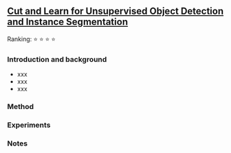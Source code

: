## [Cut and Learn for Unsupervised Object Detection and Instance Segmentation](https://arxiv.org/abs/2301.11320)


Ranking: :star: :star: :star: :star:

### Introduction and background
- xxx
- xxx
- xxx

### Method

### Experiments

### Notes
